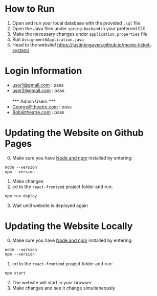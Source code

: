 # How to Run
1. Open and run your local database with the provided `.sql` file
2. Open the Java files under `spring-backend` in your preferred IDE
3. Make the necessary changes under `application.properties` file
4. Run `Assignment6Application.java`
5. Head to the website! https://justinknguyen.github.io/movie-ticket-system/ 

# Login Information
* user1@gmail.com : pass
* user2@gmail.com : pass
<br/><br/>*** Admin Users ***<br/>
* George@theatre.com : pass
* Bob@theatre.com : pass

# Updating the Website on Github Pages
0. Make sure you have [Node and npm](https://nodejs.org/en/download/) installed by entering:
```
node --version
npm --version
```
1. Make changes
2. cd to the `react-frontend` project folder and run:
```
npm run deploy
```
3. Wait until website is deployed again

# Updating the Website Locally
0. Make sure you have [Node and npm](https://nodejs.org/en/download/) installed by entering:
```
node --version
npm --version
```
1. cd to the `react-frontend` project folder and run:
```
npm start
```
2. The website will start in your browser
3. Make changes and see it change simultaneously

